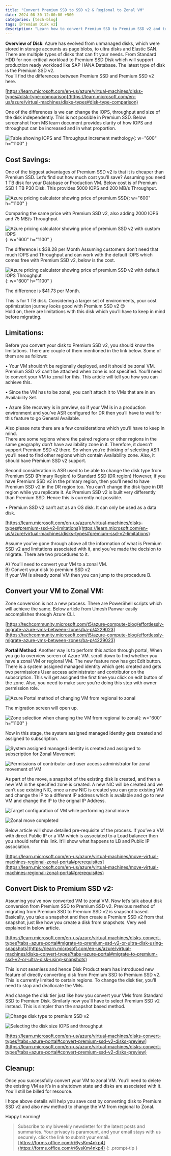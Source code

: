 ```yaml
---
title: "Convert Premium SSD to SSD v2 & Regional to Zonal VM"
date: 2024-08-30 12:00:00 +500
categories: [tech-blog]
tags: [Premium Disk v2]
description: "Learn how to convert Premium SSD to Premium SSD v2 and transition regional VMs to zonal VMs in Azure for enhanced performance and cost savings"
---
```


**Overview of Disk**: Azure has evolved from unmanaged disks, which were stored in storage accounts as page blobs, to ultra disks and Elastic SAN. There are multiple types of disks that can fit your needs. From Standard HDD for non-critical workload to Premium SSD Disk which will support production ready workload like SAP HANA Database. The latest type of disk is the Premium SSD v2. \
You’ll find the differences between Premium SSD and Premium SSD v2 here.

[https://learn.microsoft.com/en-us/azure/virtual-machines/disks-types#disk-type-comparison](https://learn.microsoft.com/en-us/azure/virtual-machines/disks-types#disk-type-comparison)

One of the differences is we can change the IOPS, throughput and size of the disk independently. This is not possible in Premium SSD.  Below screenshot from MS learn document provides clarity of how IOPS and throughput can be increased and in what proportion.

![Table showing IOPS and Throughput increment methology](https://raw.githubusercontent.com/qureshiaquib/qureshiaquib.github.io/main/assets/30082024/image-showing-iops-throughput-of-premiumssdv2.jpg){: w="600" h="1100" }

## Cost Savings:
One of the biggest advantages of Premium SSD v2 is that it is cheaper than Premium SSD.
Let’s find out how much cost you’ll save?
Assuming you need 1 TB disk for your Database or Production VM.
Below cost is of Premium SSD 1 TB P30 Disk. This provides 5000 IOPS and 200 MB/s Throughput.

![Azure pricing calculator showing price of premium SSD](https://raw.githubusercontent.com/qureshiaquib/qureshiaquib.github.io/main/assets/30082024/price-of-premium-ssd.jpg){: w="600" h="1100" }

Comparing the same price with Premium SSD v2, also adding 2000 IOPS and 75 MB/s Throughput

![Azure pricing calculator showing price of premium SSD v2 with custom IOPS](https://raw.githubusercontent.com/qureshiaquib/qureshiaquib.github.io/main/assets/30082024/price-of-premiumssdv2.jpg){: w="600" h="1100" }

The difference is $38.28 per Month
Assuming customers don’t need that much IOPS and Throughput and can work with the default IOPS which comes free with Premium SSD v2, below is the cost.

![Azure pricing calculator showing price of premium SSD v2 with default IOPS Throughput](https://raw.githubusercontent.com/qureshiaquib/qureshiaquib.github.io/main/assets/30082024/price-of-premiumssdv2-default.jpg){: w="600" h="1100" }

The difference is $41.73 per Month.

This is for 1 TB disk. Considering a larger set of environments, your cost optimization journey looks good with Premium SSD v2 😊\
Hold on, there are limitations with this disk which you’ll have to keep in mind before migrating.

## Limitations: 
Before you convert your disk to Premium SSD v2, you should know the limitations. There are couple of them mentioned in the link below. Some of them are as follows:

•	Your VM shouldn’t be regionally deployed, and it should be zonal VM.
Premium SSD v2 can’t be attached when zone is not specified.
You’ll need to convert your VM to zonal for this. This article will tell you how you can achieve this.

•	Since the VM has to be zonal, you can’t attach it to VMs that are in an Availability Set.

•	Azure Site recovery is in preview, so if your VM is in a production environment and you’ve ASR configured for DR then you’ll have to wait for this feature to go General Available.

Also please note there are a few considerations which you’ll have to keep in mind.\
There are some regions where the paired regions or other regions in the same geography don’t have availability zone in it. Therefore, it doesn’t support Premium SSD v2 there.
So when you’re thinking of selecting ASR you’ll need to find other regions which contain Availability zone. Also, it should have Premium SSD v2 support.

Second consideration is ASR used to be able to change the disk type from Premium SSD (Primary Region) to Standard SSD (DR region) However, if you have Premium SSD v2 in the primary region, then you’ll need to have Premium SSD v2 in the DR region too. You can’t change the disk type in DR region while you replicate it. As Premium SSD v2 is built very differently than Premium SSD. Hence this is currently not possible.

•	Premium SSD v2 can’t act as an OS disk. It can only be used as a data disk.

[https://learn.microsoft.com/en-us/azure/virtual-machines/disks-types#premium-ssd-v2-limitations](https://learn.microsoft.com/en-us/azure/virtual-machines/disks-types#premium-ssd-v2-limitations)

Assume you’ve gone through above all the information of what is Premium SSD v2 and limitations associated with it, and you’ve made the decision to migrate. There are two procedures to it.

A)	You’ll need to convert your VM to a zonal VM.\
B)	Convert your disk to premium SSD v2\
If your VM is already zonal VM then you can jump to the procedure B.

## Convert your VM to Zonal VM:
Zone conversion is not a new process. There are PowerShell scripts which will achieve the same. 
Below article from Umesh Panwar easily accomplishes through Azure CLI.

[https://techcommunity.microsoft.com/t5/azure-compute-blog/effortlessly-migrate-azure-vms-between-zones/ba-p/4229023](https://techcommunity.microsoft.com/t5/azure-compute-blog/effortlessly-migrate-azure-vms-between-zones/ba-p/4229023)

**Portal Method**:
Another way is to perform this action through portal, When you go to overview screen of Azure VM.
scroll down to find whether you have a zonal VM or regional VM. The new feature now has got Edit button. There is a system assigned managed identity which gets created and gets two permissions User access administrator and contributor on the subscription. This will get assigned the first time you click on edit button of the zone. Also, you need to make sure you’re doing this step with owner permission role.

![Azure Portal method of changing VM from regional to zonal](https://raw.githubusercontent.com/qureshiaquib/qureshiaquib.github.io/main/assets/30082024/edit-vm-make-it-zonal.jpg)

The migration screen will open up.

![Zone selection when changing the VM from regional to zonal](https://raw.githubusercontent.com/qureshiaquib/qureshiaquib.github.io/main/assets/30082024/zone-selection-move-vm-to-another-zone.jpg){: w="600" h="1100" }

Now in this stage, the system assigned managed identity gets created and assigned to subscription.

![System assigned managed identity is created and assigned to subscription for Zonal Movement](https://raw.githubusercontent.com/qureshiaquib/qureshiaquib.github.io/main/assets/30082024/managed-identity-creation.jpg)

![Permissions of contributor and user access administrator for zonal movement of VM](https://raw.githubusercontent.com/qureshiaquib/qureshiaquib.github.io/main/assets/30082024/permissions-user-assigned-managed-identity.jpg)

As part of the move, a snapshot of the existing disk is created, and then a new VM in the specified zone is created.
A new NIC will be created and we can’t use existing NIC, once a new NIC is created you can goto existing VM and change the IP to a different IP address which is available and go to new VM and change the IP to the orignal IP Address.

![Target configuration of VM while performing zonal move](https://raw.githubusercontent.com/qureshiaquib/qureshiaquib.github.io/main/assets/30082024/edit-vm-config-settings.jpg)

![Zonal move completed](https://raw.githubusercontent.com/qureshiaquib/qureshiaquib.github.io/main/assets/30082024/vm-zonal-move-completed.jpg)

Below article will show detailed pre-requisite of the process. If you’ve a VM with direct Public IP or a VM which is associated to a Load balancer then you should refer this link. It’ll show what happens to LB and Public IP association.

[https://learn.microsoft.com/en-us/azure/virtual-machines/move-virtual-machines-regional-zonal-portal#prerequisites](https://learn.microsoft.com/en-us/azure/virtual-machines/move-virtual-machines-regional-zonal-portal#prerequisites)

## Convert Disk to Premium SSD v2:
Assuming you’ve now converted VM to zonal VM. Now let’s talk about disk conversion from Premium SSD to Premium SSD v2.
Previous method of migrating from Premium SSD to Premium SSD v2 is snapshot based.
Basically, you take a snapshot and then create a Premium SSD v2 from that snapshot, just like how you create a disk from snapshots. Very well explained in below article.

[https://learn.microsoft.com/en-us/azure/virtual-machines/disks-convert-types?tabs=azure-portal#migrate-to-premium-ssd-v2-or-ultra-disk-using-snapshots](https://learn.microsoft.com/en-us/azure/virtual-machines/disks-convert-types?tabs=azure-portal#migrate-to-premium-ssd-v2-or-ultra-disk-using-snapshots)

This is not seamless and hence Disk Product team has introduced new feature of directly converting disk from Premium SSD to Premium SSD v2. This is currently limited to certain regions.
To change the disk tier, you’ll need to stop and deallocate the VMs.

And change the disk tier just like how you convert your VMs from Standard SSD to Premium Disk. Similarly now you'll have to select Premium SSD v2 instead. This is simpler than the snapshot based method.

![Change disk type to premium SSD v2](https://raw.githubusercontent.com/qureshiaquib/qureshiaquib.github.io/main/assets/30082024/change-disk-type-to-pssdv2.jpg)

![Selecting the disk size IOPS and throughput](https://raw.githubusercontent.com/qureshiaquib/qureshiaquib.github.io/main/assets/30082024/change-disk-size-iops-throughput.jpg)

[https://learn.microsoft.com/en-us/azure/virtual-machines/disks-convert-types?tabs=azure-portal#convert-premium-ssd-v2-disks-preview](https://learn.microsoft.com/en-us/azure/virtual-machines/disks-convert-types?tabs=azure-portal#convert-premium-ssd-v2-disks-preview)

## Cleanup:
Once you successfully convert your VM to zonal VM. You’ll need to delete the existing VM as it’s in a shutdown state and disks are associated with it. You’ll still be billed for resource.

I hope above details will help you save cost by converting disk to Premium SSD v2 and also new method to change the VM from regional to Zonal.

Happy Learning!

>Subscribe to my biweekly newsletter for the latest posts and summaries. Your privacy is paramount, and your email stays with us securely.
click the link to submit your email.
[https://forms.office.com/r/6ysKm4nkp4](https://forms.office.com/r/6ysKm4nkp4)
{: .prompt-tip }